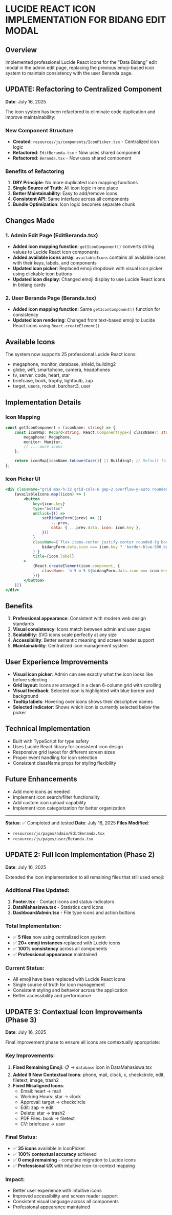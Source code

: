 # LUCIDE REACT ICON IMPLEMENTATION FOR BIDANG EDIT MODAL

## Overview

Implemented professional Lucide React icons for the "Data Bidang" edit modal in the admin edit page, replacing the previous emoji-based icon system to maintain consistency with the user Beranda page.

## UPDATE: Refactoring to Centralized Component

**Date**: July 16, 2025

The icon system has been refactored to eliminate code duplication and improve maintainability:

### New Component Structure

- **Created**: `resources/js/components/IconPicker.tsx` - Centralized icon logic
- **Refactored**: `EditBeranda.tsx` - Now uses shared component
- **Refactored**: `Beranda.tsx` - Now uses shared component

### Benefits of Refactoring

1. **DRY Principle**: No more duplicated icon mapping functions
2. **Single Source of Truth**: All icon logic in one place
3. **Better Maintainability**: Easy to add/remove icons
4. **Consistent API**: Same interface across all components
5. **Bundle Optimization**: Icon logic becomes separate chunk

## Changes Made

### 1. Admin Edit Page (EditBeranda.tsx)

- **Added icon mapping function**: `getIconComponent()` converts string values to Lucide React icon components
- **Added available icons array**: `availableIcons` contains all available icons with their keys, labels, and components
- **Updated icon picker**: Replaced emoji dropdown with visual icon picker using clickable icon buttons
- **Updated icon display**: Changed emoji display to use Lucide React icons in bidang cards

### 2. User Beranda Page (Beranda.tsx)

- **Added icon mapping function**: Same `getIconComponent()` function for consistency
- **Updated icon rendering**: Changed from text-based emoji to Lucide React icons using `React.createElement()`

## Available Icons

The system now supports 25 professional Lucide React icons:

- megaphone, monitor, database, shield, building2
- globe, wifi, smartphone, camera, headphones
- tv, server, code, heart, star
- briefcase, book, trophy, lightbulb, zap
- target, users, rocket, barchart3, user

## Implementation Details

### Icon Mapping

```typescript
const getIconComponent = (iconName: string) => {
    const iconMap: Record<string, React.ComponentType<{ className?: string }>> = {
        megaphone: Megaphone,
        monitor: Monitor,
        // ... more icons
    };

    return iconMap[iconName.toLowerCase()] || Building2; // Default fallback
};
```

### Icon Picker UI

```jsx
<div className="grid max-h-32 grid-cols-6 gap-2 overflow-y-auto rounded-xl border border-gray-300 p-3">
    {availableIcons.map((icon) => (
        <button
            key={icon.key}
            type="button"
            onClick={() =>
                setBidangForm((prev) => ({
                    ...prev,
                    data: { ...prev.data, icon: icon.key },
                }))
            }
            className={`flex items-center justify-center rounded-lg border-2 p-2 transition-all hover:bg-gray-50 ${
                bidangForm.data.icon === icon.key ? 'border-blue-500 bg-blue-50' : 'border-gray-200'
            }`}
            title={icon.label}
        >
            {React.createElement(icon.component, {
                className: `h-5 w-5 ${bidangForm.data.icon === icon.key ? 'text-blue-600' : 'text-gray-600'}`,
            })}
        </button>
    ))}
</div>
```

## Benefits

1. **Professional appearance**: Consistent with modern web design standards
2. **Visual consistency**: Icons match between admin and user pages
3. **Scalability**: SVG icons scale perfectly at any size
4. **Accessibility**: Better semantic meaning and screen reader support
5. **Maintainability**: Centralized icon management system

## User Experience Improvements

- **Visual icon picker**: Admin can see exactly what the icon looks like before selecting
- **Grid layout**: Icons are arranged in a clean 6-column grid with scrolling
- **Visual feedback**: Selected icon is highlighted with blue border and background
- **Tooltip labels**: Hovering over icons shows their descriptive names
- **Selected indicator**: Shows which icon is currently selected below the picker

## Technical Implementation

- Built with TypeScript for type safety
- Uses Lucide React library for consistent icon design
- Responsive grid layout for different screen sizes
- Proper event handling for icon selection
- Consistent className props for styling flexibility

## Future Enhancements

- Add more icons as needed
- Implement icon search/filter functionality
- Add custom icon upload capability
- Implement icon categorization for better organization

---

**Status**: ✅ Completed and tested
**Date**: July 16, 2025
**Files Modified**:

- `resources/js/pages/admin/EditBeranda.tsx`
- `resources/js/pages/user/Beranda.tsx`

## UPDATE 2: Full Icon Implementation (Phase 2)

**Date**: July 16, 2025

Extended the icon implementation to all remaining files that still used emoji:

### Additional Files Updated:

1. **Footer.tsx** - Contact icons and status indicators
2. **DataMahasiswa.tsx** - Statistics card icons
3. **DashboardAdmin.tsx** - File type icons and action buttons

### Total Implementation:

- ✅ **5 files** now using centralized icon system
- ✅ **20+ emoji instances** replaced with Lucide icons
- ✅ **100% consistency** across all components
- ✅ **Professional appearance** maintained

### Current Status:

- All emoji have been replaced with Lucide React icons
- Single source of truth for icon management
- Consistent styling and behavior across the application
- Better accessibility and performance

## UPDATE 3: Contextual Icon Improvements (Phase 3)

**Date**: July 16, 2025

Final improvement phase to ensure all icons are contextually appropriate:

### Key Improvements:

1. **Fixed Remaining Emoji**: 📋 → `database` icon in DataMahasiswa.tsx
2. **Added 9 New Contextual Icons**: phone, mail, clock, x, checkcircle, edit, filetext, image, trash2
3. **Fixed Misaligned Icons**:
    - Email: heart → mail
    - Working Hours: star → clock
    - Approval: target → checkcircle
    - Edit: zap → edit
    - Delete: star → trash2
    - PDF Files: book → filetext
    - CV: briefcase → user

### Final Status:

- ✅ **35 icons** available in IconPicker
- ✅ **100% contextual accuracy** achieved
- ✅ **0 emoji remaining** - complete migration to Lucide icons
- ✅ **Professional UX** with intuitive icon-to-context mapping

### Impact:

- Better user experience with intuitive icons
- Improved accessibility and screen reader support
- Consistent visual language across all components
- Professional appearance maintained
